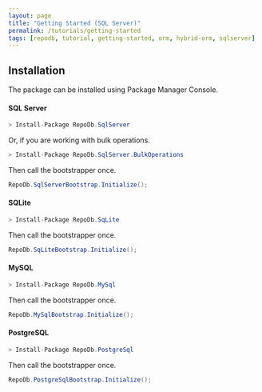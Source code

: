 ```yaml
---
layout: page
title: "Getting Started (SQL Server)"
permalink: /tutorials/getting-started
tags: [repodb, tutorial, getting-started, orm, hybrid-orm, sqlserver]
---
```


## Installation

The package can be installed using Package Manager Console.

#### SQL Server

```csharp
> Install-Package RepoDb.SqlServer
```

Or, if you are working with bulk operations.

```csharp
> Install-Package RepoDb.SqlServer.BulkOperations
```

Then call the bootstrapper once.

```csharp
RepoDb.SqlServerBootstrap.Initialize();
```

#### SQLite

```csharp
> Install-Package RepoDb.SqLite
```

Then call the bootstrapper once.

```csharp
RepoDb.SqLiteBootstrap.Initialize();
```

#### MySQL

```csharp
> Install-Package RepoDb.MySql
```

Then call the bootstrapper once.

```csharp
RepoDb.MySqlBootstrap.Initialize();
```

#### PostgreSQL

```csharp
> Install-Package RepoDb.PostgreSql
```

Then call the bootstrapper once.

```csharp
RepoDb.PostgreSqlBootstrap.Initialize();
```